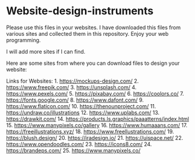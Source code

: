 # Website-design-instruments
Please use this files in your websites. I have downloaded this files from various sites and collected them in this repository. Enjoy your web programming.

I will add more sites if I can find.

Here are some sites from where you can download files to design your website:

Links for Websites:
          1. https://mockups-design.com/
          2. https://www.freepik.com/
          3. https://unsplash.com/
          4. https://www.pexels.com/
          5. https://pixabay.com/
          6. https://coolors.co/
          7. https://fonts.google.com/
          8. https://www.dafont.com/
          9. https://www.flaticon.com/
          10. https://thenounproject.com/
          11. https://undraw.co/illustrations
          12. https://www.uplabs.com/
          13. https://drawkit.com/
          14. https://products.ls.graphics/paaatterns/index.html
          15. https://www.manypixels.co/gallery
          16. https://www.humaaans.com/
          17. https://freeillustrations.xyz/
          18. https://www.freellustrations.com/
          19. https://blush.design/
          20. https://iradesign.io/
          21. https://uispace.net/
          22. https://www.opendoodles.com/
          23. https://icons8.com/
          24. https://brandeps.com/
          25. https://www.manypixels.co/
          
 
